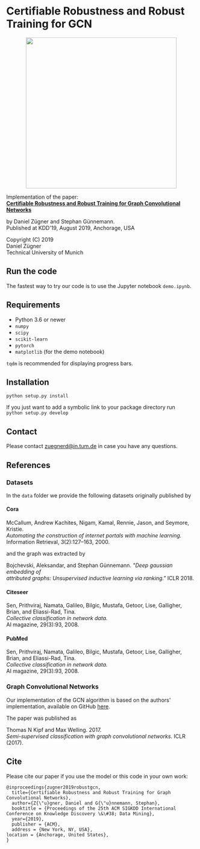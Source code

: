 # Certifiable Robustness and Robust Training for GCN

<p align="center">
<img src="https://www.kdd.in.tum.de/fileadmin/w00bxq/www/robust-gcn/figure_small.png" width="400">
</p>

Implementation of the paper:   
**[Certifiable Robustness and Robust Training for Graph Convolutional Networks](https://arxiv.org/abs/1906.12269)**

by Daniel Zügner and Stephan Günnemann.   
Published at KDD'19, August 2019, Anchorage, USA

Copyright (C) 2019   
Daniel Zügner   
Technical University of Munich    

## Run the code
 
The fastest way to try our code is to use the Jupyter notebook `demo.ipynb`.

## Requirements
* Python 3.6 or newer
* `numpy`
* `scipy`
* `scikit-learn`
* `pytorch`
* `matplotlib` (for the demo notebook)

`tqdm` is recommended for displaying progress bars.

## Installation
`python setup.py install`

If you just want to add a symbolic link to your package directory run   
`python setup.py develop`
 
## Contact
Please contact zuegnerd@in.tum.de in case you have any questions.


## References
### Datasets
In the `data` folder we provide the following datasets originally published by   
#### Cora
McCallum, Andrew Kachites, Nigam, Kamal, Rennie, Jason, and Seymore, Kristie.  
*Automating the construction of internet portals with machine learning.*   
Information Retrieval, 3(2):127–163, 2000.

and the graph was extracted by

Bojchevski, Aleksandar, and Stephan Günnemann. *"Deep gaussian embedding of   
attributed graphs: Unsupervised inductive learning via ranking."* ICLR 2018.

#### Citeseer
Sen, Prithviraj, Namata, Galileo, Bilgic, Mustafa, Getoor, Lise, Galligher, Brian, and Eliassi-Rad, Tina.   
*Collective classification in network data.*   
AI magazine, 29(3):93, 2008.
#### PubMed
Sen, Prithviraj, Namata, Galileo, Bilgic, Mustafa, Getoor, Lise, Galligher, Brian, and Eliassi-Rad, Tina.   
*Collective classification in network data.*   
AI magazine, 29(3):93, 2008.

### Graph Convolutional Networks
Our implementation of the GCN algorithm is based on the authors' implementation,
available on GitHub [here](https://github.com/tkipf/gcn).

The paper was published as  

Thomas N Kipf and Max Welling. 2017.  
*Semi-supervised classification with graph
convolutional networks.* ICLR (2017).

## Cite
Please cite our paper if you use the model or this code in your own work:

```
@inproceedings{zugner2019robustgcn,
  title={Certifiable Robustness and Robust Training for Graph Convolutional Networks},
  author={Z{\"u}gner, Daniel and G{\"u}nnemann, Stephan},
  booktitle = {Proceedings of the 25th ACM SIGKDD International Conference on Knowledge Discovery \&\#38; Data Mining},
  year={2019},
  publisher = {ACM},
  address = {New York, NY, USA},
location = {Anchorage, United States},
}

```
